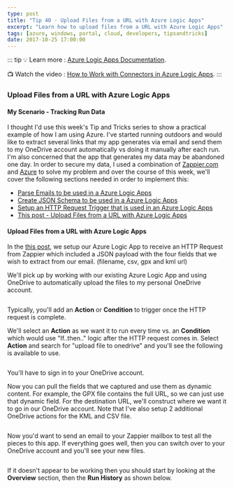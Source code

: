 ```yaml
---
type: post
title: "Tip 40 - Upload Files from a URL with Azure Logic Apps"
excerpt: "Learn how to upload files from a URL with Azure Logic Apps"
tags: [azure, windows, portal, cloud, developers, tipsandtricks]
date: 2017-10-25 17:00:00
---
```


::: tip
:bulb: Learn more : [Azure Logic Apps Documentation](https://docs.microsoft.com/azure/logic-apps/?WT.mc_id=docs-azuredevtips-azureappsdev).

:tv: Watch the video : [How to Work with Connectors in Azure Logic Apps](https://www.youtube.com/watch?v=rN24xLJwPbk&list=PLLasX02E8BPCNCK8Thcxu-Y-XcBUbhFWC&index=39?WT.mc_id=youtube-azuredevtips-azureappsdev).
:::

### Upload Files from a URL with Azure Logic Apps

#### My Scenario - Tracking Run Data

I thought I'd use this week's Tip and Tricks series to show a practical example of how I am using Azure. I've started running outdoors and would like to extract several links that my app generates via email and send them to my OneDrive account automatically vs doing it manually after each run. I'm also concerned that the app that generates my data may be abandoned one day. In order to secure my data, I used a combination of [Zappier.com](http://www.zapier.com) and [Azure](http://www.azure.com) to solve my problem and over the course of this week, we'll cover the following sections needed in order to implement this: 

* [Parse Emails to be used in a Azure Logic Apps](https://microsoft.github.io/AzureTipsAndTricks/blog/tip37.html)
* [Create JSON Schema to be used in a Azure Logic Apps](https://microsoft.github.io/AzureTipsAndTricks/blog/tip38.html)
* [Setup an HTTP Request Trigger that is used in an Azure Logic Apps](https://microsoft.github.io/AzureTipsAndTricks/blog/tip39.html)
* [This post - Upload Files from a URL with Azure Logic Apps](https://microsoft.github.io/AzureTipsAndTricks/blog/tip40.html)


#### Upload Files from a URL with Azure Logic Apps

In the [this post](https://microsoft.github.io/AzureTipsAndTricks/blog/tip39.html), we setup our Azure Logic App to receive an HTTP Request from Zappier which included a JSON payload with the four fields that we wish to extract from our email. (filename, csv, gpx and kml url)

We'll pick up by working with our existing Azure Logic App and using OneDrive to automatically upload the files to my personal OneDrive account. 

<img :src="$withBase('/files/onedriveblog1.png')">

Typically, you'll add an **Action** or **Condition** to trigger once the HTTP request is complete. 

We'll select an **Action** as we want it to run every time vs. an **Condition** which would use "If..then.." logic after the HTTP request comes in. Select **Action** and search for "upload file to onedrive" and you'll see the following is available to use. 

<img :src="$withBase('/files/onedriveblog2.png')">

You'll have to sign in to your OneDrive account. 

Now you can pull the fields that we captured and use them as dynamic content. For example, the GPX file contains the full URL, so we can just use that dynamic field. For the destination URL, we'll construct where we want it to go in our OneDrive account. Note that I've also setup 2 additional OneDrive actions for the KML and CSV file. 

<img :src="$withBase('/files/onedriveblog3.png')">

Now you'd want to send an email to your Zappier mailbox to test all the pieces to this app. If everything goes well, then you can switch over to your OneDrive account and you'll see your new files. 

<img :src="$withBase('/files/onedriveblog4.png')">

If it doesn't appear to be working then you should start by looking at the **Overview** section, then the **Run History** as shown below. 

<img :src="$withBase('/files/onedriveblog5.png')">
